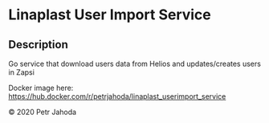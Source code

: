 # Linaplast User Import Service


## Description
Go service that download users data from Helios and updates/creates users in Zapsi

Docker image here: https://hub.docker.com/r/petrjahoda/linaplast_userimport_service

© 2020 Petr Jahoda
